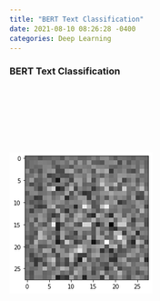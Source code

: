 ```yaml
---
title: "BERT Text Classification"
date: 2021-08-10 08:26:28 -0400
categories: Deep Learning
---
```

### BERT Text Classification

<br>
<br>
<br>
<br>
<br>
<br>














<p align="left">
  <img src="/assets/DCGAN_Example/output_51_1.png">
</p>
